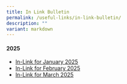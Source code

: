 ```yaml
---
title: In Link Bulletin
permalink: /useful-links/in-link-bulletin/
description: ""
variant: markdown
---
```

#### **2025**

* [In-Link for January 2025](/files/In_Link_Jan_2025_Final.pdf)
* [In-Link for February 2025](/files/In_Link_Feb_2025_Final.pdf)
* [In-Link for March 2025](/files/In_Link_Mar_2025_Final.pdf)